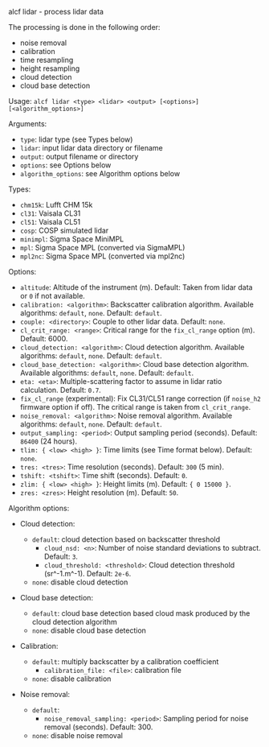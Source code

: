 
alcf lidar - process lidar data

The processing is done in the following order:

- noise removal
- calibration
- time resampling
- height resampling
- cloud detection
- cloud base detection

Usage: `alcf lidar <type> <lidar> <output> [<options>] [<algorithm_options>]`

Arguments:

- `type`: lidar type (see Types below)
- `lidar`: input lidar data directory or filename
- `output`: output filename or directory
- `options`: see Options below
- `algorithm_options`: see Algorithm options below

Types:

- `chm15k`: Lufft CHM 15k
- `cl31`: Vaisala CL31
- `cl51`: Vaisala CL51
- `cosp`: COSP simulated lidar
- `minimpl`: Sigma Space MiniMPL
- `mpl`: Sigma Space MPL (converted via SigmaMPL)
- `mpl2nc`: Sigma Space MPL (converted via mpl2nc)

Options:

- `altitude`: Altitude of the instrument (m).
    Default: Taken from lidar data or `0` if not available.
- `calibration: <algorithm>`: Backscatter calibration algorithm.
    Available algorithms: `default`, `none`. Default: `default`.
- `couple: <directory>`: Couple to other lidar data. Default: `none`.
- `cl_crit_range: <range>`: Critical range for the `fix_cl_range` option (m).
    Default: 6000.
- `cloud_detection: <algorithm>`: Cloud detection algorithm.
    Available algorithms: `default`, `none`. Default: `default`.
- `cloud_base_detection: <algorithm>`: Cloud base detection algorithm.
    Available algorithms: `default`, `none`. Default: `default`.
- `eta: <eta>`: Multiple-scattering factor to assume in lidar ratio calculation.
    Default: `0.7`.
- `fix_cl_range` (experimental): Fix CL31/CL51 range correction (if `noise_h2`
	firmware option if off). The critical range is taken from `cl_crit_range`.
- `noise_removal: <algorithm>`: Noise removal algorithm.
    Available algorithms: `default`, `none`.  Default: `default`.
- `output_sampling: <period>`: Output sampling period (seconds).
    Default: `86400` (24 hours).
- `tlim: { <low> <high> }`: Time limits (see Time format below).
    Default: `none`.
- `tres: <tres>`: Time resolution (seconds). Default: `300` (5 min).
- `tshift: <tshift>`: Time shift (seconds). Default: `0`.
- `zlim: { <low> <high> }`: Height limits (m). Default: `{ 0 15000 }`.
- `zres: <zres>`: Height resolution (m). Default: `50`.

Algorithm options:

- Cloud detection:
    - `default`: cloud detection based on backscatter threshold
        - `cloud_nsd: <n>`: Number of noise standard deviations to subtract.
        	Default: `3`.
        - `cloud_threshold: <threshold>`: Cloud detection threshold
            (sr^-1.m^-1). Default: `2e-6`.
	- `none`: disable cloud detection

- Cloud base detection:
	- `default`: cloud base detection based cloud mask produced by the cloud
		detection algorithm
	- `none`: disable cloud base detection

- Calibration:
    - `default`: multiply backscatter by a calibration coefficient
        - `calibration_file: <file>`: calibration file
	- `none`: disable calibration

- Noise removal:
    - `default`:
        - `noise_removal_sampling: <period>`: Sampling period for noise removal
            (seconds). Default: 300.
    - `none`: disable noise removal
	